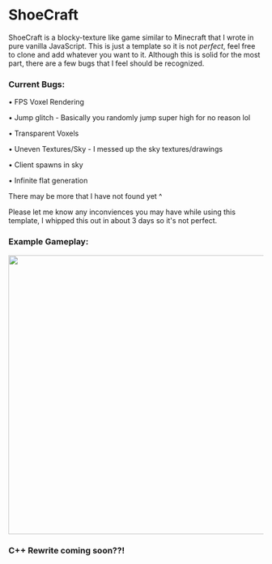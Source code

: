# ShoeCraft
ShoeCraft is a blocky-texture like game similar to Minecraft that I wrote in pure vanilla JavaScript. This is just a template so it is not *perfect*, feel free to clone and add whatever you want to it. Although this is solid for the most part, there are a few bugs that I feel should be recognized.


### Current Bugs:

• FPS Voxel Rendering

• Jump glitch - Basically you randomly jump super high for no reason lol

• Transparent Voxels

• Uneven Textures/Sky - I messed up the sky textures/drawings

• Client spawns in sky

• Infinite flat generation


There may be more that I have not found yet ^

Please let me know any inconviences you may have while using this template, I whipped this out in about 3 days so it's not perfect.

### Example Gameplay:
<img src="https://github.com/sh0e/ShoeCraft/blob/master/Screenshot%202021-02-02%20at%202.53.53%20PM.png?raw=true" width="550"></img>


### C++ Rewrite coming soon??!
